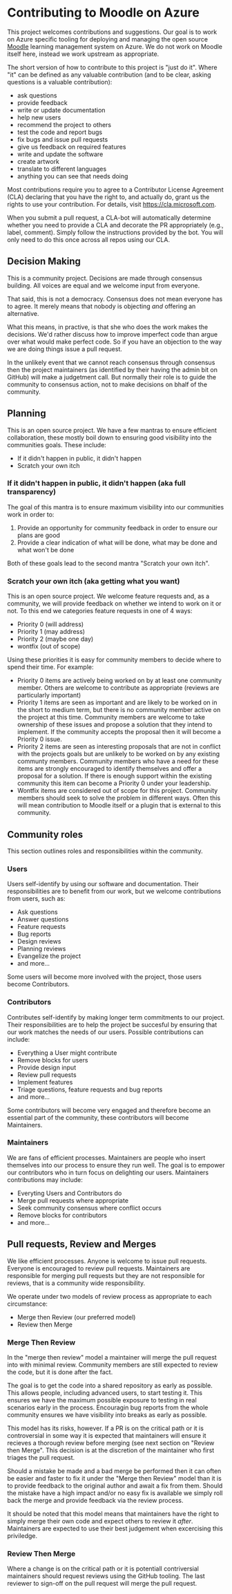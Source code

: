 # Contributing to Moodle on Azure 

This project welcomes contributions and suggestions. Our goal is to
work on Azure specific tooling for deploying and managing the open
source [Moodle](http://moodle.org) learning management system on
Azure. We do not work on Moodle itself here, instead we work upstream
as appropriate.

The short version of how to contribute to this project is "just do
it". Where "it" can be defined as any valuable contribution (and to be
clear, asking questions is a valuable contribution):

  * ask questions
  * provide feedback
  * write or update documentation
  * help new users
  * recommend the project to others
  * test the code and report bugs
  * fix bugs and issue pull requests
  * give us feedback on required features
  * write and update the software
  * create artwork
  * translate to different languages
  * anything you can see that needs doing

Most contributions require you to agree to a Contributor License
Agreement (CLA) declaring that you have the right to, and actually do,
grant us the rights to use your contribution. For details, visit
https://cla.microsoft.com.

When you submit a pull request, a CLA-bot will automatically determine
whether you need to provide a CLA and decorate the PR appropriately
(e.g., label, comment). Simply follow the instructions provided by the
bot. You will only need to do this once across all repos using our
CLA.

## Decision Making

This is a community project. Decisions are made through consensus
building. All voices are equal and we welcome input from everyone.

That said, this is not a democracy. Consensus does not mean everyone
has to agree. It merely means that nobody is objecting *and* offering
an alternative.

What this means, in practive, is that she who does the work makes the
decisions. We'd rather discuss how to improve imperfect code than
argue over what would make perfect code. So if you have an objection
to the way we are doing things issue a pull request.

In the unlikely event that we cannot reach consensus through consensus
then the project maintainers (as identified by their having the admin
bit on GitHub) will make a judgetment call. But normally their
role is to guide the community to consensus action, not to make
decisions on bhalf of the community.

## Planning

This is an open source project. We have a few mantras to ensure
efficient collaboration, these mostly boil down to ensuring good
visibility into the communities goals. These include:

  * If it didn't happen in public, it didn't happen
  * Scratch your own itch
  
### If it didn't happen in public, it didn't happen (aka full transparency)

The goal of this mantra is to ensure maximum visibility into our
communities work in order to:

  1. Provide an opportunity for community feedback in order to ensure
     our plans are good
  2. Provide a clear indication of what will be done, what may be done
     and what won't be done
  
Both of these goals lead to the second mantra "Scratch your own itch".

### Scratch your own itch (aka getting what you want)

This is an open source project. We welcome feature requests and, as a
community, we will provide feedback on whether we intend to work on it
or not. To this end we categories feature requests in one of 4 ways:

  * Priority 0 (will address)
  * Priority 1 (may address)
  * Priority 2 (maybe one day)
  * wontfix (out of scope)

Using these priorities it is easy for community members to decide
where to spend their time. For example:

  * Priority 0 items are actively being worked on by at least one
    community member. Others are welcome to contribute as appropriate
    (reviews are particularly important)
  * Priority 1 items are seen as important and are likely to be worked
    on in the short to medium term, but there is no community member
    active on the project at this time. Community members are welcome
    to take ownership of these issues and propose a solution that they
    intend to implement. If the community accepts the proposal then it
    will become a Priority 0 issue.
  * Priority 2 items are seen as interesting proposals that are not in
    conflict with the projects goals but are unlikely to be worked on
    by any existing communty members. Community members who have a
    need for these items are strongly encouraged to identify
    themselves and offer a proposal for a solution. If there is enough
    support within the existing community this item can become a
    Priority 0 under your leadership.
  * Wontfix items are considered out of scope for this project.
    Community members should seek to solve the problem in different
    ways. Often this will mean contribution to Moodle itself or a
    plugin that is external to this community.

## Community roles

This section outlines roles and responsibilities within the community.

### Users

Users self-identify by using our software and documentation. Their
responsibilities are to benefit from our work, but we welcome
contributions from users, such as:

  * Ask questions
  * Answer questions
  * Feature requests
  * Bug reports
  * Design reviews
  * Planning reviews
  * Evangelize the project
  * and more...
  
Some users will become more involved with the project, those users
become Contributors.

### Contributors

Contributes self-identify by making longer term commitments to our
project. Their responsibilities are to help the project be succesful
by ensuring that our work matches the needs of our users.
Possible contributions can include:

  * Everything a User might contribute
  * Remove blocks for users
  * Provide design input
  * Review pull requests
  * Implement features
  * Triage questions, feature requests and bug reports
  * and more...
  
Some contributors will become very engaged and therefore become an
essential part of the community, these contributors will become
Maintainers.

### Maintainers

We are fans of efficient processes. Maintainers are people who insert
themselves into our process to ensure they run well. The goal is to
empower our contributors who in turn focus on delighting our users.
Maintainers contributions may include:

  * Everyting Users and Contributors do
  * Merge pull requests where appropriate
  * Seek community consensus where conflict occurs
  * Remove blocks for contributors
  * and more...

## Pull requests, Review and Merges

We like efficient processes. Anyone is welcome to issue pull requests.
Everyone is encouraged to review pull requests. Maintainers are
responsible for merging pull requests but they are not responsible for
reviews, that is a community wide responsibility.

We operate under two models of review process as appropriate to each
circumstance:

  * Merge then Review (our preferred model)
  * Review then Merge
  
### Merge Then Review

In the "merge then review" model a maintainer will merge the pull
request into with minimal review. Community members are still expected
to review the code, but it is done after the fact.

The goal is to get the code into a shared repository as early as
possible. This allows people, including advanced users, to start
testing it. This ensures we have the maximum possible exposure to
testing in real scenarios early in the process. Encouragin bug reports
from the whole community ensures we have visibility into breaks as
early as possible.

This model has its risks, however. If a PR is on the critical path or
it is controversial in some way it is expected that maintainers will
ensure it recieves a thorough review before merging (see next section
on "Review then Merge". This decision is at the discretion of the
maintainer who first triages the pull request.

Should a mistake be made and a bad merge be performed then it can
often be easier and faster to fix it under the "Merge then Review"
model than it is to provide feedback to the original author and await
a fix from them. Should the mistake have a high impact and/or no easy
fix is available we simply roll back the merge and provide feedback
via the review process.

It should be noted that this model means that maintainers have the
right to simply merge their own code and expect others to review it
*after*. Maintainers are expected to use their best judgement when
excercising this priviledge.

### Review Then Merge

Where a change is on the critical path or it is potentiall
contriversial maintainers should request reviews using the GitHub
tooling. The last reviewer to sign-off on the pull request will merge
the pull request.

